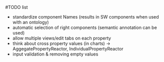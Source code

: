 #TODO list
- standardize component Names (results in SW components when used with an ontology)
- automatic selection of right components (semantic annotation can be used)
- allow multiple views/edit tabs on each property
- think about cross property values (in charts) -> AggegatePropertyReactor, IndividualPropertyReactor
- input validation & removing empty values
